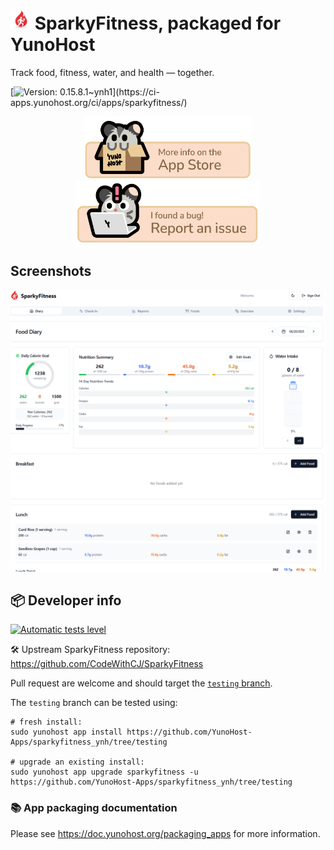 <!--
N.B.: This README was automatically generated by <https://github.com/YunoHost/apps_tools/blob/main/readme_generator>
It shall NOT be edited by hand.
-->

<h1>
  <img src="https://raw.githubusercontent.com/YunoHost/apps/main/logos/sparkyfitness.png" width="32px" alt="Logo of SparkyFitness">
  SparkyFitness, packaged for YunoHost
</h1>

Track food, fitness, water, and health — together. 

[![Version: 0.15.8.1~ynh1](https://img.shields.io/badge/Version-0.15.8.1~ynh1-rgb(18,138,11)?style=for-the-badge)](https://ci-apps.yunohost.org/ci/apps/sparkyfitness/)

<div align="center">
<a href="https://apps.yunohost.org/app/sparkyfitness"><img height="100px" src="https://github.com/YunoHost/yunohost-artwork/raw/refs/heads/main/badges/neopossum-badges/badge_more_info_on_the_appstore.svg"/></a>
<a href="https://github.com/YunoHost-Apps/sparkyfitness_ynh/issues"><img height="100px" src="https://github.com/YunoHost/yunohost-artwork/raw/refs/heads/main/badges/neopossum-badges/badge_report_an_issue.svg"/></a>
</div>


## Screenshots
![Screenshot of SparkyFitness](./doc/screenshots/sparkyfitness.png)

## 📦 Developer info

[![Automatic tests level](https://apps.yunohost.org/badge/cilevel/sparkyfitness)](https://ci-apps.yunohost.org/ci/apps/sparkyfitness/)

🛠️ Upstream SparkyFitness repository: <https://github.com/CodeWithCJ/SparkyFitness>

Pull request are welcome and should target the [`testing` branch](https://github.com/YunoHost-Apps/sparkyfitness_ynh/tree/testing).

The `testing` branch can be tested using:
```
# fresh install:
sudo yunohost app install https://github.com/YunoHost-Apps/sparkyfitness_ynh/tree/testing

# upgrade an existing install:
sudo yunohost app upgrade sparkyfitness -u https://github.com/YunoHost-Apps/sparkyfitness_ynh/tree/testing
```

### 📚 App packaging documentation

Please see <https://doc.yunohost.org/packaging_apps> for more information.